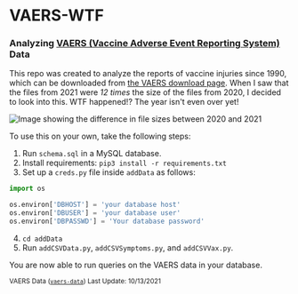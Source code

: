 # VAERS-WTF
### Analyzing [VAERS (Vaccine Adverse Event Reporting System)](https://vaers.hhs.gov/) Data

This repo was created to analyze the reports of vaccine injuries since 1990, which can be downloaded from [the VAERS download page](https://vaers.hhs.gov/data/datasets.html?). When I saw that the files from 2021 were *12 times* the size of the files from 2020, I decided to look into this. WTF happened!? The year isn't even over yet!

![Image showing the difference in file sizes between 2020 and 2021](https://raw.githubusercontent.com/noahbroyles/VAERS-WTF/master/images/filesizes.png)

To use this on your own, take the following steps:
1. Run `schema.sql` in a MySQL database.
2. Install requirements: `pip3 install -r requirements.txt` 
3. Set up a `creds.py` file inside `addData` as follows:
  ```python
import os

os.environ['DBHOST'] = 'your database host'
os.environ['DBUSER'] = 'your database user'
os.environ['DBPASSWD'] = 'Your database password'
  ```
4. `cd addData`
5. Run `addCSVData.py`, `addCSVSymptoms.py`, and `addCSVVax.py`.

You are now able to run queries on the VAERS data in your database.

<small>VAERS Data ([`vaers-data`](https://github.com/noahbroyles/VAERS-WTF/tree/master/vaers-data)) Last Update: 10/13/2021</small>
